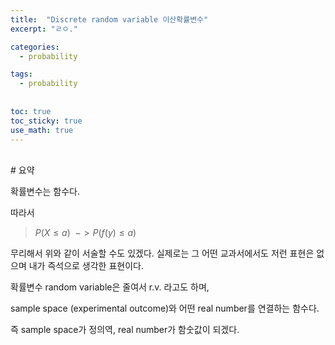 ```yaml
---
title:  "Discrete random variable 이산확률변수"
excerpt: "ㄹㅇ."

categories:
  - probability

tags:
  - probability
  
  
toc: true
toc_sticky: true
use_math: true
---
```

<br>
# 요약

확률변수는 함수다.

따라서 

> $P(X\leq a)\ \ -> P(f(y)\leq a)$

무리해서 위와 같이 서술할 수도 있겠다. 실제로는 그 어떤 교과서에서도 저런 표현은 없으며 내가 즉석으로 생각한 표현이다.

확률변수 random variable은 줄여서 r.v. 라고도 하며, 

sample space (experimental outcome)와 어떤 real number를 연결하는 함수다.

즉 sample space가 정의역, real number가 함숫값이 되겠다.




